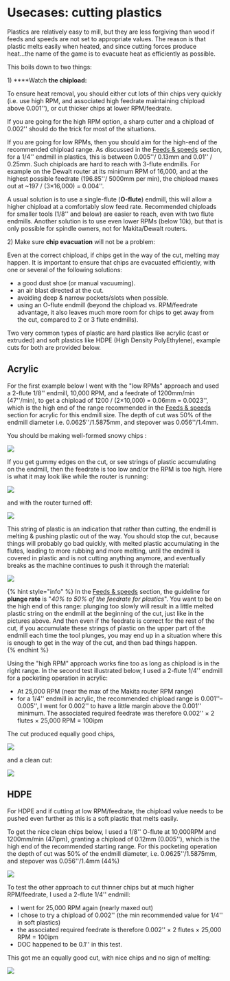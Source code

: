 # Usecases: cutting plastics

Plastics are relatively easy to mill, but they are less forgiving than wood if feeds and speeds are not set to appropriate values. The reason is that plastic melts easily when heated, and since cutting forces produce heat...the name of the game is to evacuate heat as efficiently as possible.

This boils down to two things:

1\) ****Watch **the chipload:**

To ensure heat removal, you should either cut lots of thin chips very quickly \(i.e. use high RPM, and associated high feedrate maintaining chipload above 0.001''\), or cut thicker chips at lower RPM/feedrate.

If you are going for the high RPM option, a sharp cutter and a chipload of 0.002'' should do the trick for most of the situations.

If you are going for low RPMs, then you should aim for the high-end of the recommended chipload range. As discussed in the [Feeds & speeds](feeds-and-speeds-basics.md#shapeoko-chiploads-guideline) section, for a 1/4'' endmill in plastics, this is between 0.005''/ 0.13mm and 0.01'' / 0.25mm. Such chiploads are hard to reach with 3-flute endmills. For example on the Dewalt router at its minimum RPM of 16,000, and at the highest possible feedrate \(196.85''/ 5000mm per min\), the chipload maxes out at ~197 / \(3×16,000\) = 0.004''.

A usual solution is to use a single-flute \(**O-flute**\) endmill, this will allow a higher chipload at a comfortably slow feed rate. Recommended chiploads for smaller tools \(1/8'' and below\) are easier to reach, even with two flute endmills. Another solution is to use even lower RPMs \(below 10k\), but that is only possible for spindle owners, not for Makita/Dewalt routers.

2\) Make sure **chip evacuation** will not be a problem:

Even at the correct chipload, if chips get in the way of the cut, melting may happen. It is important to ensure that chips are evacuated efficiently, with one or several of the following solutions:

* a good dust shoe \(or manual vacuuming\).
* an air blast directed at the cut.
* avoiding deep & narrow pockets/slots when possible.
* using an O-flute endmill \(beyond the chipload vs. RPM/feedrate advantage, it also leaves much more room for chips to get away from the cut, compared to 2 or 3 flute endmills\).

Two very common types of plastic are hard plastics like acrylic \(cast or extruded\) and soft plastics like HDPE \(High Density PolyEthylene\), example cuts for both are provided below.

## Acrylic

For the first example below I went with the "low RPMs" approach and used a 2-flute 1/8'' endmill, 10,000 RPM, and a feedrate of 1200mm/min \(47''/min\), to get a chipload of 1200 / \(2×10,000\) = 0.06mm = 0.0023'', which is the high end of the range recommended in the [Feeds & speeds](feeds-and-speeds-basics.md) section for acrylic for this endmill size. The depth of cut was 50% of the endmill diameter i.e. 0.0625''/1.5875mm, and stepover was 0.056''/1.4mm.

You should be making well-formed snowy chips :

![](.gitbook/assets/acrylic_chips.png)

If you get gummy edges on the cut, or see strings of plastic accumulating on the endmill, then the feedrate is too low and/or the RPM is too high. Here is what it may look like while the router is running:

![](.gitbook/assets/stringy_endmill_rotation.png)

and with the router turned off:

![](.gitbook/assets/stringy_endmill_still.png)

This string of plastic is an indication that rather than cutting, the endmill is melting & pushing plastic out of the way. You should stop the cut, because things will probably go bad quickly, with melted plastic accumulating in the flutes, leading to more rubbing and more melting, until the endmill is covered in plastic and is not cutting anything anymore, and eventually breaks as the machine continues to push it through the material:

![](.gitbook/assets/broken_bit_1_5mm.png)

{% hint style="info" %}
In the [Feeds & speeds](feeds-and-speeds-basics.md#plunge-rate) section, the guideline for **plunge rate** is "_40% to 50% of the feedrate for plastics_". You want to be on the high end of this range: plunging too slowly will result in a little melted plastic string on the endmill at the beginning of the cut, just like in the pictures above. And then even if the feedrate is correct for the rest of the cut, if you accumulate these strings of plastic on the upper part of the endmill each time the tool plunges, you may end up in a situation where this is enough to get in the way of the cut, and then bad things happen.  
{% endhint %}

Using the "high RPM" approach works fine too as long as chipload is in the right range. In the second test illustrated below, I used a 2-flute 1/4'' endmill for a pocketing operation in acrylic:

* At 25,000 RPM \(near the max of the Makita router RPM range\)
* for a 1/4'' endmill in acrylic, the recommended chipload range is 0.001''–0.005'', I went for 0.002'' to have a little margin above the 0.001'' minimum. The associated required feedrate was therefore 0.002'' × 2 flutes × 25,000 RPM = 100ipm

The cut produced equally good chips,

![](.gitbook/assets/acrylic_25k_chips.png)

and a clean cut:

![](.gitbook/assets/acrylic_25k_pocket.png)

## HDPE

For HDPE and if cutting at low RPM/feedrate, the chipload value needs to be pushed even further as this is a soft plastic that melts easily.

To get the nice clean chips below, I used a 1/8'' O-flute at 10,000RPM and 1200mm/min \(47ipm\), granting a chipload of 0.12mm \(0.005''\), which is the high end of the recommended starting range. For this pocketing operation the depth of cut was 50% of the endmill diameter, i.e. 0.0625''/1.5875mm, and stepover was 0.056''/1.4mm \(44%\)

![](.gitbook/assets/hdpe_chips.png)

To test the other approach to cut thinner chips but at much higher RPM/feedrate, I used a 2-flute 1/4'' endmill:

* I went for 25,000 RPM again \(nearly maxed out\)
* I chose to try a chipload of 0.002'' \(the min recommended value for 1/4'' in soft plastics\)
* the associated required feedrate is therefore 0.002'' × 2 flutes × 25,000 RPM = 100ipm
* DOC happened to be 0.1'' in this test.

This got me an equally good cut, with nice chips and no sign of melting:

![](.gitbook/assets/hdpe_25k_100ipm.png)

